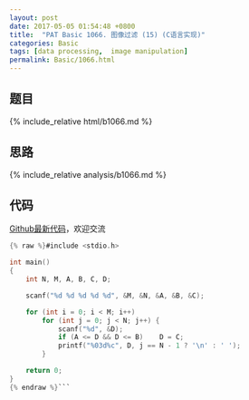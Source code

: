 ```yaml
---
layout: post
date: 2017-05-05 01:54:48 +0800
title:  "PAT Basic 1066. 图像过滤 (15) (C语言实现)"
categories: Basic
tags: [data processing,  image manipulation]
permalink: Basic/1066.html
---
```


## 题目

{% include_relative html/b1066.md %}

## 思路

{% include_relative analysis/b1066.md %}

## 代码

[Github最新代码](https://github.com/OliverLew/PAT/blob/master/PATBasic/1066.c)，欢迎交流

```c
{% raw %}#include <stdio.h>

int main()
{
	int N, M, A, B, C, D;

	scanf("%d %d %d %d %d", &M, &N, &A, &B, &C);

	for (int i = 0; i < M; i++)
		for (int j = 0; j < N; j++) {
			scanf("%d", &D);
			if (A <= D && D <= B)    D = C;
			printf("%03d%c", D, j == N - 1 ? '\n' : ' ');
		}

	return 0;
}
{% endraw %}```